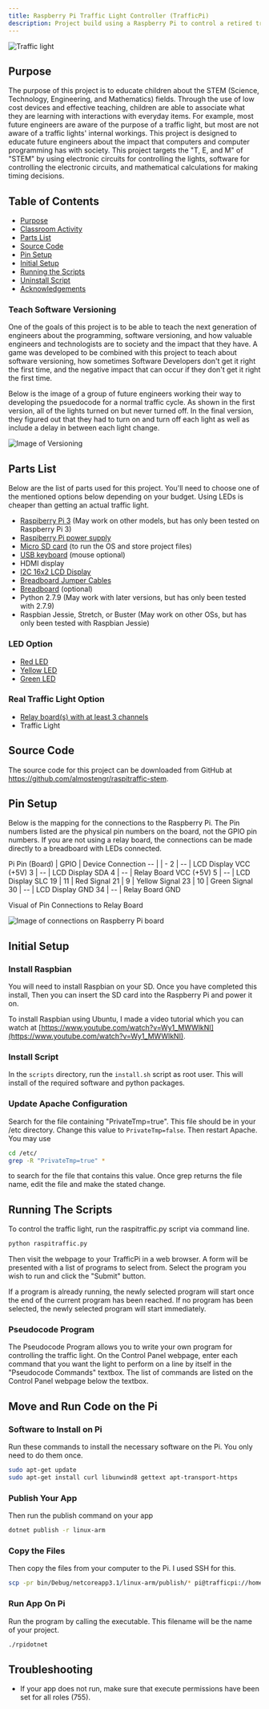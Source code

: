 ```yaml
---
title: Raspberry Pi Traffic Light Controller (TrafficPi)
description: Project build using a Raspberry Pi to control a retired traffic light.
---
```


![Traffic light](/images/portfolio_trafficlight2.jpg)

## Purpose

The purpose of this project is to educate children about the STEM (Science, Technology,
Engineering, and Mathematics) fields. Through the use of low cost devices and effective
teaching, children are able to associate what they are learning with interactions with
everyday items. For example, most future engineers are aware of the purpose of a traffic light,
but most are not aware of a traffic lights' internal workings. This project is designed
to educate future engineers about the impact that computers and computer programming has with
society. This project targets the "T, E, and M" of "STEM" by using electronic circuits
for controlling the lights, software for controlling the electronic circuits, and
mathematical calculations for making timing decisions.

## Table of Contents

* [Purpose](#purpose)
* [Classroom Activity](/trafficpi/activity)
* [Parts List](#parts-list)
* [Source Code](#source-code)
* [Pin Setup](#pin-setup)
* [Initial Setup](#initial-setup)
* [Running the Scripts](#running-the-scripts)
* [Uninstall Script](#uninstall-script)
* [Acknowledgements](/trafficpi/acknowledgements)

### Teach Software Versioning

One of the goals of this project is to be able to teach the next generation of
engineers about the programming, software versioning, and how valuable engineers and
technologists are to society and the impact that they have.
A game was developed to be combined with this project to teach about software versioning,
how sometimes Software Developers don't get it right the first time, and the
negative impact that can occur if they don't get it right the first time.

Below is the image of a group of future engineers working their way to developing the
psuedocode for a normal traffic cycle. As shown in the first version, all of the lights turned
on but never turned off.  In the final version, they figured out that they had to turn on
and turn off each light as well as include a delay in between each light change.

![Image of Versioning](/images/trafficpi/versioning.jpg)

## Parts List

Below are the list of parts used for this project. You'll need to choose one of
the mentioned options below depending on your budget. Using LEDs is cheaper than
getting an actual traffic light.

* <a href="https://www.amazon.com/gp/product/B01CD5VC92/ref=as_li_tl?ie=UTF8&camp=1789&creative=9325&creativeASIN=B01CD5VC92&linkCode=as2&tag=almostengr-20&linkId=b25e1b38c2c187404a50b967837af72b" target="_blank">Raspiberry Pi 3</a> (May work on other models, but has only been tested on Raspberry Pi 3)
* <a href="https://www.amazon.com/gp/product/B00MARDJZ4/ref=as_li_tl?ie=UTF8&tag=almostengr-20&camp=1789&creative=9325&linkCode=as2&creativeASIN=B00MARDJZ4&linkId=d8a07d1f200ba168b5fd5a49d4bb8afa" target="_blank">Raspiberry Pi power supply</a>
* <a href="https://amzn.to/2IcYREu" target="_blank">Micro SD card</a> (to run the OS and store project files)
* <a href="https://amzn.to/2tfNnpE" target="_blank">USB keyboard</a> (mouse optional)
* HDMI display
* <a href="https://www.amazon.com/gp/product/B07D83DY17/ref=as_li_tl?ie=UTF8&tag=almostengr-20&camp=1789&creative=9325&linkCode=as2&creativeASIN=B07D83DY17&linkId=e283038ab1f79e840b5d893586a38e19" target="_blank">I2C 16x2 LCD Display</a>
* <a href="https://www.amazon.com/gp/product/B07GD2BWPY/ref=as_li_tl?ie=UTF8&tag=almostengr-20&camp=1789&creative=9325&linkCode=as2&creativeASIN=B07GD2BWPY&linkId=c3042114933e20a073b88c0947756efd" target="_blank">Breadboard Jumper Cables</a>
* <a href="https://www.amazon.com/gp/product/B01EV6LJ7G/ref=as_li_tl?ie=UTF8&tag=almostengr-20&camp=1789&creative=9325&linkCode=as2&creativeASIN=B01EV6LJ7G&linkId=d6d36ad3de7629f3e963d620893c4ee3" target="_blank">Breadboard</a> (optional)
* Python 2.7.9 (May work with later versions, but has only been tested with 2.7.9)
* Raspbian Jessie, Stretch, or Buster (May work on other OSs, but has only been tested with Raspbian Jessie)

### LED Option

* <a href="https://www.amazon.com/gp/product/B0765NKCZ4/ref=as_li_tl?ie=UTF8&tag=almostengr-20&camp=1789&creative=9325&linkCode=as2&creativeASIN=B0765NKCZ4&linkId=0beb817f2435922b5666155b94430ecc" target="_blank">Red LED</a>
* <a href="https://www.amazon.com/gp/product/B0765NKCZ4/ref=as_li_tl?ie=UTF8&tag=almostengr-20&camp=1789&creative=9325&linkCode=as2&creativeASIN=B0765NKCZ4&linkId=0beb817f2435922b5666155b94430ecc" target="_blank">Yellow LED</a>
* <a href="https://www.amazon.com/gp/product/B0765NKCZ4/ref=as_li_tl?ie=UTF8&tag=almostengr-20&camp=1789&creative=9325&linkCode=as2&creativeASIN=B0765NKCZ4&linkId=0beb817f2435922b5666155b94430ecc" target="_blank">Green LED</a>

### Real Traffic Light Option

* <a href="https://www.amazon.com/gp/product/B00KTEN3TM/ref=as_li_tl?ie=UTF8&tag=almostengr-20&camp=1789&creative=9325&linkCode=as2&creativeASIN=B00KTEN3TM&linkId=1178d5b941f8f41f5bc23fc6da317cf0" target="_blank">Relay board(s) with at least 3 channels</a>
* Traffic Light

## Source Code

The source code for this project can be downloaded from GitHub at
<a href="https://github.com/almostengr/raspitraffic-stem" target="_blank">
https://github.com/almostengr/raspitraffic-stem</a>.

## Pin Setup

Below is the mapping for the connections to the Raspberry Pi. The Pin numbers
listed are the physical pin numbers on the board, not the GPIO pin numbers. If
you are not using a relay board, the connections can be made directly to a
breadboard with LEDs connected.

Pi Pin (Board) | GPIO | Device Connection
-- |  | -
2 | -- | LCD Display VCC (+5V)
3 | -- | LCD Display SDA
4 | -- | Relay Board VCC (+5V)
5 | -- | LCD Display SLC
19 | 11 | Red Signal
21 | 9 | Yellow Signal
23 | 10 | Green Signal
30 | -- | LCD Display GND
34 | -- | Relay Board GND

Visual of Pin Connections to Relay Board

![Image of connections on Raspberry Pi board](/images/trafficpi/circuitry.jpg)

## Initial Setup

### Install Raspbian

You will need to install Raspbian on your SD. Once you have completed this install,
Then you can insert the SD card into the Raspberry Pi and power it on.

To install Raspbian using Ubuntu, I made a video tutorial which you can watch
at [https://www.youtube.com/watch?v=Wy1_MWWlkNI](https://www.youtube.com/watch?v=Wy1_MWWlkNI).

### Install Script

In the ```scripts``` directory, run the ```install.sh``` script
as root user. This will install of the required software and python packages.

### Update Apache Configuration

Search for the file containing "PrivateTmp=true". This file should be in your /etc
directory. Change this value to ```PrivateTmp=false```. Then restart Apache.
You may use

```sh
cd /etc/
grep -R "PrivateTmp=true" *
```

to search for the file that contains this value. Once grep returns the file name,
edit the file and make the stated change.

## Running The Scripts

To control the traffic light, run the raspitraffic.py script via command line.

```sh
python raspitraffic.py
```

Then visit the webpage to your TrafficPi in a web browser. A form will be
presented with a list of programs to select from. Select the program you wish to
run and click the "Submit" button.

If a program is already running, the newly selected program will start once the end of
the current program has been reached. If no program has been selected, the newly
selected program will start immediately.

### Pseudocode Program

The Pseudocode Program allows you to write your own program for controlling the traffic
light. On the Control Panel webpage, enter each command that you want the light
to perform on a line by itself in the "Pseudocode Commands" textbox. The list of
commands are listed on the Control Panel webpage below the textbox.

## Move and Run Code on the Pi

### Software to Install on Pi

Run these commands to install the necessary software on the Pi. You only need to do them once.

```sh
sudo apt-get update
sudo apt-get install curl libunwind8 gettext apt-transport-https
```

### Publish Your App

Then run the publish command on your app

```sh
dotnet publish -r linux-arm
```

### Copy the Files

Then copy the files from your computer to the Pi. I used SSH for this.

```sh
scp -pr bin/Debug/netcoreapp3.1/linux-arm/publish/* pi@trafficpi://home/pi/rpidotnet
```

### Run App On Pi

Run the program by calling the executable. This filename will be the name of your project.

```sh
./rpidotnet
```

## Troubleshooting

* If your app does not run, make sure that execute permissions have been set for all roles (755).